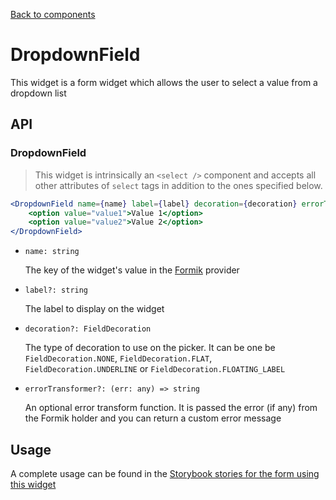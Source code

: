 [Back to components](../README.md#form)

# DropdownField

This widget is a form widget which allows the user to select a value from a dropdown list

## API

### DropdownField

> This widget is intrinsically an `<select />` component and accepts all other attributes of 
> `select` tags in addition to the ones specified below. 

```jsx
<DropdownField name={name} label={label} decoration={decoration} errorTransformer={errorTransformer}>
    <option value="value1">Value 1</option>
    <option value="value2">Value 2</option>
</DropdownField>
```

-   `name: string`

    The key of the widget's value in the [Formik](https://jaredpalmer.com/formik/) provider

-   `label?: string`

    The label to display on the widget

-   `decoration?: FieldDecoration`

    The type of decoration to use on the picker. It can be one be `FieldDecoration.NONE`,
    `FieldDecoration.FLAT`, `FieldDecoration.UNDERLINE` or `FieldDecoration.FLOATING_LABEL`
    
-   `errorTransformer?: (err: any) => string`

    An optional error transform function. It is passed the error (if any) from the Formik holder 
    and you can return a custom error message

## Usage

A complete usage can be found in the [Storybook stories for the form using this widget](../src/form/index.stories.tsx)
